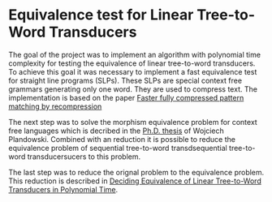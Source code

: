 # Equivalence test for Linear Tree-to-Word Transducers
The goal of the project was to implement an algorithm with polynomial time complexity for testing the equivalence of linear tree-to-word transducers. To achieve this goal it was necessary to implement a fast equivalence test for straight line programs (SLPs). These SLPs are special context free grammars generating only one word. They are used to compress text. The implementation is based on the paper [Faster fully compressed pattern matching by recompression](https://arxiv.org/abs/1111.3244)

The next step was to solve the morphism equivalence problem for context free languages which is decribed in the [Ph.D. thesis](http://citeseerx.ist.psu.edu/viewdoc/download?doi=10.1.1.36.8729&rep=rep1&type=pdf) of Wojciech Plandowski. Combined with an reduction it is possible to reduce the equivalence problem of sequential tree-to-word transdsequential tree-to-word transducersucers to this problem. 

The last step was to reduce the orignal problem to the equivalence problem. This reduction is described in [Deciding Equivalence of Linear Tree-to-Word Transducers in Polynomial Time](https://arxiv.org/abs/1606.03758). 

